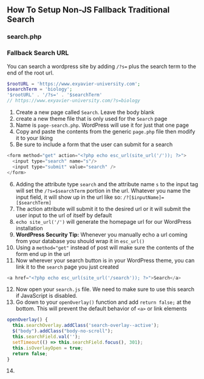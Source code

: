 ## How To Setup Non-JS Fallback Traditional Search

### search.php


### Fallback Search URL

You can search a wordpress site by adding `/?s=` plus the search term to the end of the root url.

```php
$rootURL = 'https://www.exyavier-university.com';
$searchTerm = 'biology';
'$rootURL' . '/?s=' . '$searchTerm'
// https://www.exyavier-university.com/?s=biology
```

1. Create a new page called `Search`. Leave the body blank
2. create a new theme file that is only used for the `Search` page
3. Name is `page-search.php`. WordPress will use it for just that one page
4. Copy and paste the contents from the generic `page.php` file then modify it to your liking
5. Be sure to include a form that the user can submit for a search

```php
<form method="get" action="<?php echo esc_url(site_url('/')); ?>">
  <input type="search" name="s"/>
  <input type="submit" value="search" />
</form>
```

6. Adding the attribute type `search` and the attribute name `s` to the input tag will set the `/?s=$searchTerm` portion in the url. Whatever you name the input field, it will show up in the url like so: `/?[$inputName]=[$searchTerm]`
7. The action attribute will submit it to the desired url or it will submit the user input to the url of itself by default
8. `echo site_url('/')` will generate the homepage url for our WordPress installation
9. **WordPress Security Tip:** Whenever you manually echo a url coming from your database you should wrap it in `esc_url()`
10. Using a `method="get"` instead of post will make sure the contents of the form end up in the url
11. Now wherever your search button is in your WordPress theme, you can link it to the `search` page you just created

```php
<a href="<?php echo esc_url(site_url('/search')); ?>">Search</a>
```

12. Now open your `search.js` file. We need to make sure to use this search if JavaScript is disabled.
13. Go down to your `openOverlay()` function and add `return false;` at the bottom. This will prevent the default behavior of `<a>` or link elements

```javascript
openOverlay() {
  this.searchOverlay.addClass('search-overlay--active');
  $("body").addClass("body-no-scroll");
  this.searchField.val('');
  setTimeout(() => this.searchField.focus(), 301);
  this.isOverlayOpen = true;
  return false;
}
```

14. 
